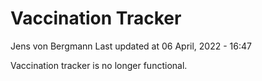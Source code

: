 Vaccination Tracker
================
Jens von Bergmann
Last updated at 06 April, 2022 - 16:47

Vaccination tracker is no longer functional.
